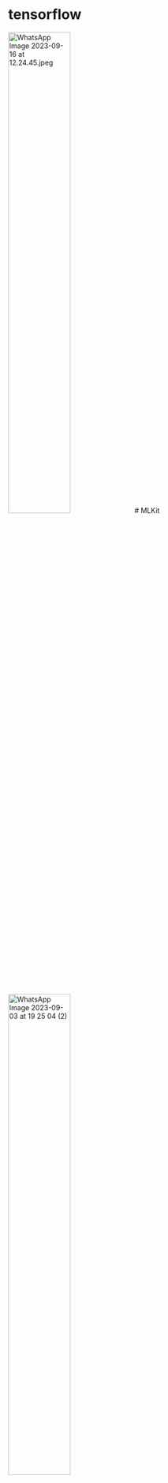 # tensorflow


<img scr="https://github.com/cumaki1234/tensorflow/blob/master/WhatsApp%20Image%202023-09-16%20at%2012.24.44.jpeg" alt="WhatsApp Image 2023-09-16 at 12.24.45.jpeg" width="50%">
# MLKit

<img src="https://github.com/cumaki1234/MLKit/assets/129130678/775639ee-ea53-4858-ab9a-d5b11ad41b16" alt="WhatsApp Image 2023-09-03 at 19 25 04 (2)" width="50%">

<p style="margin-bottom: 50px;"></p>

<img src="https://github.com/cumaki1234/MLKit/assets/129130678/1fa7def3-33d6-4b76-8f86-be1c81c3fe8c" alt="WhatsApp Image 2023-09-03 at 19 36 06" width="50%">

